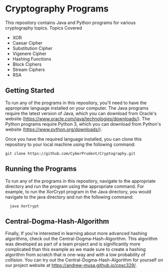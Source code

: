 # Cryptography Programs

This repository contains Java and Python programs for various cryptography topics.
Topics Covered

   * XOR
   * Caesar Cipher
   * Substitution Cipher
   * Vigenere Cipher
   * Hashing Functions
   * Block Ciphers
   * Stream Ciphers
   * RSA

## Getting Started

To run any of the programs in this repository, you'll need to have the appropriate language installed on your computer. The Java programs require the latest version of Java, which you can download from Oracle's website (https://www.oracle.com/java/technologies/downloads/). The Python programs require Python 3, which you can download from Python's website (https://www.python.org/downloads/).

Once you have the required language installed, you can clone this repository to your local machine using the following command:

    git clone https://github.com/CyberPrudent/Cryptography.git

## Running the Programs

To run any of the programs in this repository, navigate to the appropriate directory and run the program using the appropriate command. For example, to run the XorCrypt program in the Java directory, you would navigate to the java directory and run the following command:

      java XorCrypt

## Central-Dogma-Hash-Algorithm

Finally, If you're interested in learning about more advanced hashing algorithms, check out the Central-Dogma-Hash-Algorithm. This algorithm was developed as part of a team project and is significantly more complicated than this example as we made sure to create a hashing algorithm from scratch that is one-way and with a low probability of collision. You can try out the Central-Dogma-Hash-Algorithm for yourself on our project website at https://andrew-musa.github.io/cpsc329/.
